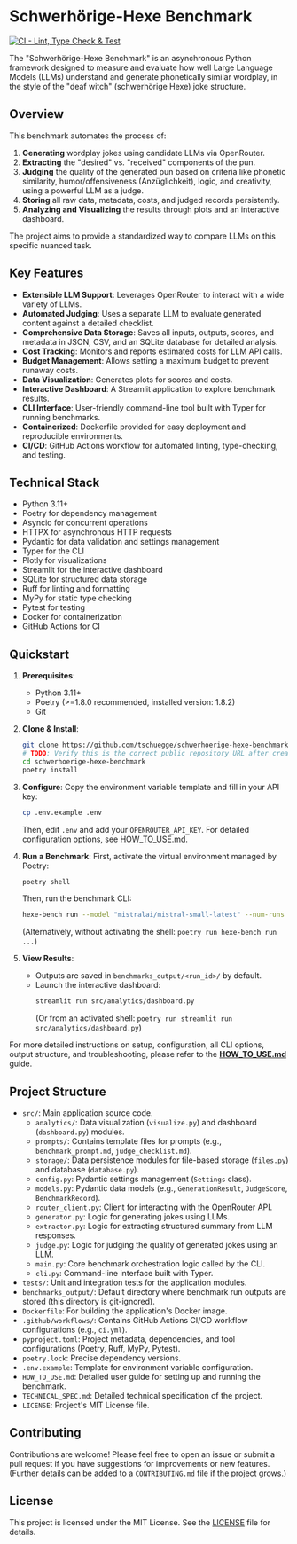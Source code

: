 # Schwerhörige-Hexe Benchmark

[![CI - Lint, Type Check & Test](https://github.com/tschuegge/schwerhoerige-hexe-benchmark/actions/workflows/ci.yml/badge.svg)](https://github.com/tschuegge/schwerhoerige-hexe-benchmark/actions/workflows/ci.yml)
<!-- TODO: Verify this CI badge URL is correct after initial push and workflow setup. -->

The "Schwerhörige-Hexe Benchmark" is an asynchronous Python framework designed to measure and evaluate how well Large Language Models (LLMs) understand and generate phonetically similar wordplay, in the style of the "deaf witch" (schwerhörige Hexe) joke structure.

## Overview

This benchmark automates the process of:
1.  **Generating** wordplay jokes using candidate LLMs via OpenRouter.
2.  **Extracting** the "desired" vs. "received" components of the pun.
3.  **Judging** the quality of the generated pun based on criteria like phonetic similarity, humor/offensiveness (Anzüglichkeit), logic, and creativity, using a powerful LLM as a judge.
4.  **Storing** all raw data, metadata, costs, and judged records persistently.
5.  **Analyzing and Visualizing** the results through plots and an interactive dashboard.

The project aims to provide a standardized way to compare LLMs on this specific nuanced task.

## Key Features

-   **Extensible LLM Support**: Leverages OpenRouter to interact with a wide variety of LLMs.
-   **Automated Judging**: Uses a separate LLM to evaluate generated content against a detailed checklist.
-   **Comprehensive Data Storage**: Saves all inputs, outputs, scores, and metadata in JSON, CSV, and an SQLite database for detailed analysis.
-   **Cost Tracking**: Monitors and reports estimated costs for LLM API calls.
-   **Budget Management**: Allows setting a maximum budget to prevent runaway costs.
-   **Data Visualization**: Generates plots for scores and costs.
-   **Interactive Dashboard**: A Streamlit application to explore benchmark results.
-   **CLI Interface**: User-friendly command-line tool built with Typer for running benchmarks.
-   **Containerized**: Dockerfile provided for easy deployment and reproducible environments.
-   **CI/CD**: GitHub Actions workflow for automated linting, type-checking, and testing.

## Technical Stack

-   Python 3.11+
-   Poetry for dependency management
-   Asyncio for concurrent operations
-   HTTPX for asynchronous HTTP requests
-   Pydantic for data validation and settings management
-   Typer for the CLI
-   Plotly for visualizations
-   Streamlit for the interactive dashboard
-   SQLite for structured data storage
-   Ruff for linting and formatting
-   MyPy for static type checking
-   Pytest for testing
-   Docker for containerization
-   GitHub Actions for CI

## Quickstart

1.  **Prerequisites**:
    -   Python 3.11+
    -   Poetry (>=1.8.0 recommended, installed version: 1.8.2)
    -   Git

2.  **Clone & Install**:
    ```bash
    git clone https://github.com/tschuegge/schwerhoerige-hexe-benchmark.git
    # TODO: Verify this is the correct public repository URL after creation.
    cd schwerhoerige-hexe-benchmark
    poetry install
    ```

3.  **Configure**:
    Copy the environment variable template and fill in your API key:
    ```bash
    cp .env.example .env
    ```
    Then, edit `.env` and add your `OPENROUTER_API_KEY`. For detailed configuration options, see [HOW_TO_USE.md](./HOW_TO_USE.md).

4.  **Run a Benchmark**:
    First, activate the virtual environment managed by Poetry:
    ```bash
    poetry shell
    ```
    Then, run the benchmark CLI:
    ```bash
    hexe-bench run --model "mistralai/mistral-small-latest" --num-runs 3
    ```
    (Alternatively, without activating the shell: `poetry run hexe-bench run ...`)

5.  **View Results**:
    -   Outputs are saved in `benchmarks_output/<run_id>/` by default.
    -   Launch the interactive dashboard:
        ```bash
        streamlit run src/analytics/dashboard.py
        ```
        (Or from an activated shell: `poetry run streamlit run src/analytics/dashboard.py`)

For more detailed instructions on setup, configuration, all CLI options, output structure, and troubleshooting, please refer to the **[HOW_TO_USE.md](./HOW_TO_USE.md)** guide.

## Project Structure

-   `src/`: Main application source code.
    -   `analytics/`: Data visualization (`visualize.py`) and dashboard (`dashboard.py`) modules.
    -   `prompts/`: Contains template files for prompts (e.g., `benchmark_prompt.md`, `judge_checklist.md`).
    -   `storage/`: Data persistence modules for file-based storage (`files.py`) and database (`database.py`).
    -   `config.py`: Pydantic settings management (`Settings` class).
    -   `models.py`: Pydantic data models (e.g., `GenerationResult`, `JudgeScore`, `BenchmarkRecord`).
    -   `router_client.py`: Client for interacting with the OpenRouter API.
    -   `generator.py`: Logic for generating jokes using LLMs.
    -   `extractor.py`: Logic for extracting structured summary from LLM responses.
    -   `judge.py`: Logic for judging the quality of generated jokes using an LLM.
    -   `main.py`: Core benchmark orchestration logic called by the CLI.
    -   `cli.py`: Command-line interface built with Typer.
-   `tests/`: Unit and integration tests for the application modules.
-   `benchmarks_output/`: Default directory where benchmark run outputs are stored (this directory is git-ignored).
-   `Dockerfile`: For building the application's Docker image.
-   `.github/workflows/`: Contains GitHub Actions CI/CD workflow configurations (e.g., `ci.yml`).
-   `pyproject.toml`: Project metadata, dependencies, and tool configurations (Poetry, Ruff, MyPy, Pytest).
-   `poetry.lock`: Precise dependency versions.
-   `.env.example`: Template for environment variable configuration.
-   `HOW_TO_USE.md`: Detailed user guide for setting up and running the benchmark.
-   `TECHNICAL_SPEC.md`: Detailed technical specification of the project.
-   `LICENSE`: Project's MIT License file.

## Contributing

Contributions are welcome! Please feel free to open an issue or submit a pull request if you have suggestions for improvements or new features.
(Further details can be added to a `CONTRIBUTING.md` file if the project grows.)

## License

This project is licensed under the MIT License. See the [LICENSE](./LICENSE) file for details.